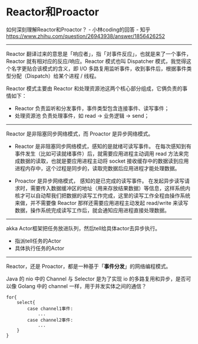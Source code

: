 # Reactor和Proactor
如何深刻理解Reactor和Proactor？ - 小林coding的回答 - 知乎
https://www.zhihu.com/question/26943938/answer/1856426252

---

Reactor 翻译过来的意思是「响应者」，指「对事件反应」，也就是来了一个事件，Reactor 就有相对应的反应/响应。Reactor 模式也叫 Dispatcher 模式，我觉得这个名字更贴合该模式的含义，即 I/O 多路复用监听事件，收到事件后，根据事件类型分配（Dispatch）给某个进程 / 线程。

Reactor 模式主要由 Reactor 和处理资源池这两个核心部分组成，它俩负责的事情如下：

- Reactor  负责监听和分发事件，事件类型包含连接事件、读写事件；
- 处理资源池 负责处理事件，如 read -> 业务逻辑 -> send；

---

 Reactor 是非阻塞同步网络模式，而 Proactor 是异步网络模式。
 





- Reactor 是非阻塞同步网络模式，感知的是就绪可读写事件。
在每次感知到有事件发生（比如可读就绪事件）后，就需要应用进程主动调用 read 方法来完成数据的读取，也就是要应用进程主动将 socket 接收缓存中的数据读到应用进程内存中，这个过程是同步的，读取完数据后应用进程才能处理数据。


- Proactor 是异步网络模式， 感知的是已完成的读写事件。
在发起异步读写请求时，需要传入数据缓冲区的地址（用来存放结果数据）等信息，这样系统内核才可以自动帮我们把数据的读写工作完成，这里的读写工作全程由操作系统来做，并不需要像 Reactor 那样还需要应用进程主动发起 read/write 来读写数据，操作系统完成读写工作后，就会通知应用进程直接处理数据。


---

akka Actor框架把任务放进队列，然后tell给具体actor去异步执行。

- 指派tell任务的Actor
- 具体执行任务的Actor



---

Reactor，还是 Proactor，都是一种基于「**事件分发**」的网络编程模式。

Java 的 nio 中的 Channel 与 Selector 是为了实现 io 的多路复用和异步，是否可以像 Golang 中的 channel 一样，用于并发实体之间的通信？
```
for{
    select{
        case channel1事件:
            ...
        case channel2事件:
            ...
    }
}
```













